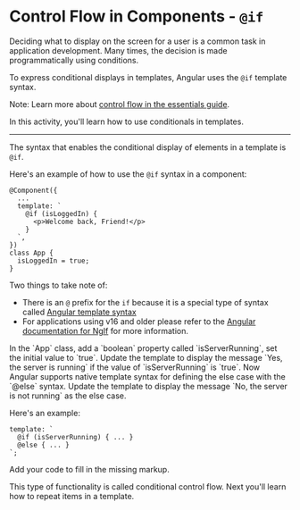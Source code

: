 # Control Flow in Components - `@if`

Deciding what to display on the screen for a user is a common task in application development. Many times, the decision is made programmatically using conditions.

To express conditional displays in templates, Angular uses the `@if` template syntax.

Note: Learn more about [control flow in the essentials guide](/essentials/templates#control-flow-with-if-and-for).

In this activity, you'll learn how to use conditionals in templates.

<hr/>

The syntax that enables the conditional display of elements in a template is `@if`.

Here's an example of how to use the `@if` syntax in a component:

```angular-ts
@Component({
  ...
  template: `
    @if (isLoggedIn) {
      <p>Welcome back, Friend!</p>
    }
  `,
})
class App {
  isLoggedIn = true;
}
```

Two things to take note of:

- There is an `@` prefix for the `if` because it is a special type of syntax called [Angular template syntax](guide/templates)
- For applications using v16 and older please refer to the [Angular documentation for NgIf](guide/directives/structural-directives) for more information.

<docs-workflow>

<docs-step title="Create a property called `isServerRunning`">
In the `App` class, add a `boolean` property called `isServerRunning`, set the initial value to `true`.
</docs-step>

<docs-step title="Use `@if` in the template">
Update the template to display the message `Yes, the server is running` if the value of `isServerRunning` is `true`.

</docs-step>

<docs-step title="Use `@else` in the template">
Now Angular supports native template syntax for defining the else case with the `@else` syntax. Update the template to display the message `No, the server is not running` as the else case.

Here's an example:

```angular-ts
template: `
  @if (isServerRunning) { ... }
  @else { ... }
`;
```

Add your code to fill in the missing markup.

</docs-step>

</docs-workflow>

This type of functionality is called conditional control flow. Next you'll learn how to repeat items in a template.

